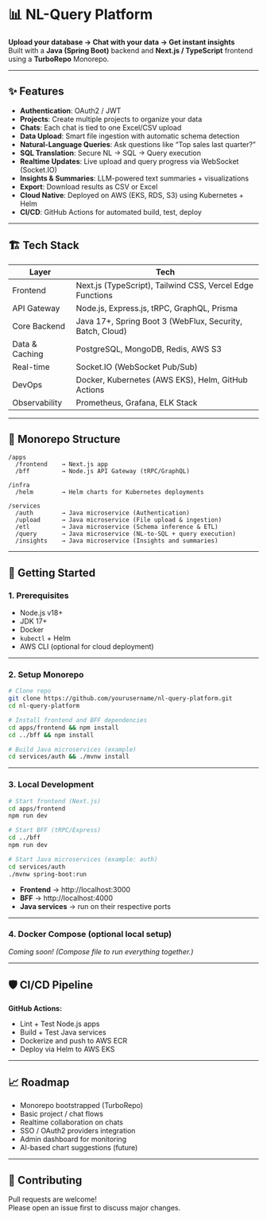 # 📊 NL-Query Platform

**Upload your database → Chat with your data → Get instant insights**  
Built with a **Java (Spring Boot)** backend and **Next.js / TypeScript** frontend using a **TurboRepo** Monorepo.

---

## ✨ Features

- **Authentication**: OAuth2 / JWT
- **Projects**: Create multiple projects to organize your data
- **Chats**: Each chat is tied to one Excel/CSV upload
- **Data Upload**: Smart file ingestion with automatic schema detection
- **Natural-Language Queries**: Ask questions like “Top sales last quarter?”
- **SQL Translation**: Secure NL → SQL → Query execution
- **Realtime Updates**: Live upload and query progress via WebSocket (Socket.IO)
- **Insights & Summaries**: LLM-powered text summaries + visualizations
- **Export**: Download results as CSV or Excel
- **Cloud Native**: Deployed on AWS (EKS, RDS, S3) using Kubernetes + Helm
- **CI/CD**: GitHub Actions for automated build, test, deploy

---

## 🏗️ Tech Stack

| Layer          | Tech                                                                 |
|----------------|----------------------------------------------------------------------|
| Frontend       | Next.js (TypeScript), Tailwind CSS, Vercel Edge Functions            |
| API Gateway    | Node.js, Express.js, tRPC, GraphQL, Prisma                           |
| Core Backend   | Java 17+, Spring Boot 3 (WebFlux, Security, Batch, Cloud)            |
| Data & Caching | PostgreSQL, MongoDB, Redis, AWS S3                                   |
| Real-time      | Socket.IO (WebSocket Pub/Sub)                                        |
| DevOps         | Docker, Kubernetes (AWS EKS), Helm, GitHub Actions                   |
| Observability  | Prometheus, Grafana, ELK Stack                                       |

---

## 🧱 Monorepo Structure

```
/apps
  /frontend    → Next.js app
  /bff         → Node.js API Gateway (tRPC/GraphQL)

/infra
  /helm        → Helm charts for Kubernetes deployments

/services
  /auth        → Java microservice (Authentication)
  /upload      → Java microservice (File upload & ingestion)
  /etl         → Java microservice (Schema inference & ETL)
  /query       → Java microservice (NL-to-SQL + query execution)
  /insights    → Java microservice (Insights and summaries)
```

---

## 🚀 Getting Started

### 1. Prerequisites

- Node.js v18+
- JDK 17+
- Docker
- `kubectl` + Helm
- AWS CLI (optional for cloud deployment)

---

### 2. Setup Monorepo

```bash
# Clone repo
git clone https://github.com/yourusername/nl-query-platform.git
cd nl-query-platform

# Install frontend and BFF dependencies
cd apps/frontend && npm install
cd ../bff && npm install

# Build Java microservices (example)
cd services/auth && ./mvnw install
```

---

### 3. Local Development

```bash
# Start frontend (Next.js)
cd apps/frontend
npm run dev

# Start BFF (tRPC/Express)
cd ../bff
npm run dev

# Start Java microservices (example: auth)
cd services/auth
./mvnw spring-boot:run
```

- **Frontend** → http://localhost:3000  
- **BFF** → http://localhost:4000  
- **Java services** → run on their respective ports

---

### 4. Docker Compose (optional local setup)

_Coming soon! (Compose file to run everything together.)_

---

## 🛡️ CI/CD Pipeline

**GitHub Actions:**

- Lint + Test Node.js apps
- Build + Test Java services
- Dockerize and push to AWS ECR
- Deploy via Helm to AWS EKS

---

## 📈 Roadmap

- Monorepo bootstrapped (TurboRepo)
- Basic project / chat flows
- Realtime collaboration on chats
- SSO / OAuth2 providers integration
- Admin dashboard for monitoring
- AI-based chart suggestions (future)

---

## 🤝 Contributing

Pull requests are welcome!  
Please open an issue first to discuss major changes.
